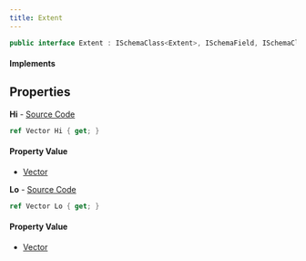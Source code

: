 ```yaml
---
title: Extent
---
```


```csharp
public interface Extent : ISchemaClass<Extent>, ISchemaField, ISchemaClass, INativeHandle
```

#### Implements

## Properties

**Hi** - [Source Code](https://github.com/swiftly-solution/swiftlys2/blob/master/managed/src/SwiftlyS2.Generated/Schemas/Interfaces/Extent.cs#L18)

```csharp
ref Vector Hi { get; }
```

#### Property Value

- [Vector](/docs/api/shared/natives/vector)

**Lo** - [Source Code](https://github.com/swiftly-solution/swiftlys2/blob/master/managed/src/SwiftlyS2.Generated/Schemas/Interfaces/Extent.cs#L16)

```csharp
ref Vector Lo { get; }
```

#### Property Value

- [Vector](/docs/api/shared/natives/vector)

